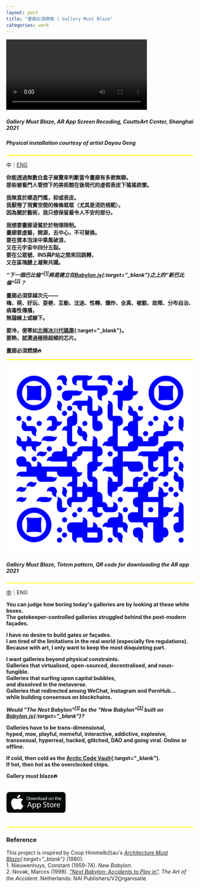```yaml
---
layout: post
title: "畫廊必須燃燒 | Gallery Must Blaze"
categories: work
---  
```

<video class="center" width="75%" preload loop controls><source src="/assets/gallery-must-blaze/demo.mp4" type="video/mp4">Video Not Loaded</video>

##### _Gallery Must Blaze_, AR App Screen Recoding, CouttsArt Center, Shanghai 2021 
##### _Physical installation courtesy of artist Dayou Geng_

<hr style="height:2px;border-width:0;color:yellow;background-color:yellow">
<a name="cn"></a> 

中｜[ENG](#eng)

**你能透過無數白盒子展覽來判斷當今畫廊有多麽無聊。**  
**那些被看門人管控下的美術館在後現代的虛假表皮下搖搖欲墜。**  

**我無意於建造門檻，抑或表皮。**  
**我厭倦了現實空間的條條框框（尤其是消防規範）。**  
**因為關於藝術，我只想保留最令人不安的部分。**  

**我想要畫廊淩駕於於物理限制。**  
**畫廊要虛擬，開源，去中心，不可替換。**  
**要在資本泡沫中乘風破浪，**  
**又在元宇宙中四分五裂。**  
**要在公眾號、INS與P站之間來回跳轉，**  
**又在區塊鏈上凝聚共識。**    

***“下一個巴比倫”<sup>[[1]](#footnote1)</sup>將是建立在[Babylon.js](https://babylonjs.com/){:target="_blank"}之上的“新巴比倫”<sup>[[2]](#footnote2)</sup>？***

**畫廊必須穿越次元——**  
**嗨、萌、好玩、耍梗、互動、沈迷、性轉、爆炸、全真、被駭、故障、分布自治、病毒性傳播，**  
**無論線上或線下。**

**要冷，便寒如[北極冰川代碼庫](https://archiveprogram.github.com/arctic-vault/){:target="_blank"}。**  
**要熱，就燙過極限超頻的芯片。**  

**畫廊必須燃燒🔥**

<hr style="height:2px;border-width:0;color:yellow;background-color:yellow">

![圖片未顯示](/assets/gallery-must-blaze/qr-code.svg "Gallery Must Blaze, Totem pattern, QR code for downloading the AR app 2021")
##### _Gallery Must Blaze, Totem pattern, QR code for downloading the AR app 2021_

<hr style="height:2px;border-width:0;color:yellow;background-color:yellow">
<a name="eng"></a>  

[中](#cn)｜ENG

**You can judge how boring today's galleries are by looking at these white boxes.**  
**The gatekeeper-controlled galleries struggled behind the post-modern façades.**  

**I have no desire to build gates or façades.**  
**I am tired of the limitations in the real world (especially fire regulations).**  
**Because with art, I only want to keep the most disquieting part.**  

**I want galleries beyond physical constraints.**   
**Galleries that virtualised, open-sourced, decentralised, and noun-fungible.**  
**Galleries that surfing upon capital bubbles,  
and dissolved in the metaverse.**  
**Galleries that redirected among WeChat, Instagram and PornHub...**  
**while building consensus on blockchains.**  

***Would "The Next Babylon"<sup>[[1]](#footnote1)</sup> be the "New Babylon"<sup>[[2]](#footnote2)</sup> built on [Babylon.js](https://babylonjs.com/){:target="_blank"}?***

**Galleries have to be trans-dimensional,**   
**hyped, moe, playful, memeful, interactive, addictive, explosive, transsexual, hyperreal, hacked, glitched, DAO and going viral. Online or offline.**

**If cold, then cold as the [Arctic Code Vault](https://archiveprogram.github.com/arctic-vault/){:target="_blank"}.**  
**If hot, then hot as the overclocked chips.**

**Gallery must blaze🔥**

<a href="https://apps.apple.com/am/app/gallery-must-blaze/id1560847662">
<img class="middle" src="/assets/gallery-must-blaze/download-app.png" alt="https://apps.apple.com/am/app/gallery-must-blaze/id1560847662" width="160" height="96">
</a>

<hr style="height:2px;border-width:0;color:yellow;background-color:yellow">

### Reference

This project is inspired by Coop Himmelb(l)au's *[Architecture Must Blaze](http://www.coop-himmelblau.at/architecture/philosophy/architecture-must-blaze/){:target="_blank"}* (1980).  
<a name="footnote1"></a>1. Nieuwenhuys, Constant (1959-74). *New Babylon*.  
<a name="footnote2"></a>2. Novak, Marcos (1998). *["Next Babylon: Accidents to Play in"](https://v2.nl/archive/articles/next-babylon). The Art of the Accident*. Netherlands: NAI Publishers/V2O̲rganisatie.




